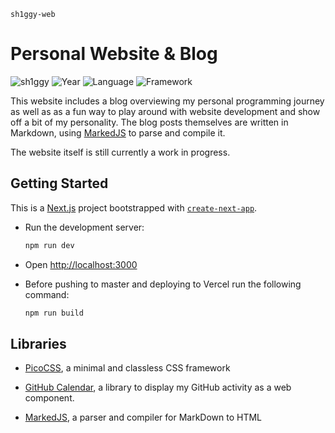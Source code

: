 `sh1ggy-web`
# Personal Website & Blog

![sh1ggy](https://img.shields.io/badge/sh1ggy-darkblue?style=plastic) ![Year](https://img.shields.io/badge/Year-2021-red?style=plastic) ![Language](https://img.shields.io/badge/TypeScript-grey?style=plastic&logo=typescript) ![Framework](https://img.shields.io/badge/NextJS-grey?style=plastic&logo=next.js)

This website includes a blog overviewing my personal programming journey as well as as a fun way to play around with website development and show off a bit of my personality. The blog posts themselves are written in Markdown, using [MarkedJS](https://marked.js.org/) to parse and compile it. 

The website itself is still currently a work in progress. 

## Getting Started

This is a [Next.js](https://nextjs.org/) project bootstrapped with [`create-next-app`](https://github.com/vercel/next.js/tree/canary/packages/create-next-app).


- Run the development server:

	```bash
	npm run dev
	```

- Open [http://localhost:3000](http://localhost:3000)
- Before pushing to master and deploying to Vercel run the following command:
	```bash
	npm run build 
	```

## Libraries
- [PicoCSS](https://github.com/picocss/pico), a minimal and classless CSS framework

- [GitHub Calendar](https://github.com/Bloggify/github-calendar), a library to display my GitHub activity as a web component. 

- [MarkedJS](https://github.com/markedjs/marked), a parser and compiler for MarkDown to HTML
